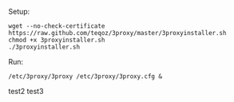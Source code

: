 Setup:

    wget --no-check-certificate https://raw.github.com/teqoz/3proxy/master/3proxyinstaller.sh
    chmod +x 3proxyinstaller.sh
    ./3proxyinstaller.sh

Run:

    /etc/3proxy/3proxy /etc/3proxy/3proxy.cfg &


test2
test3